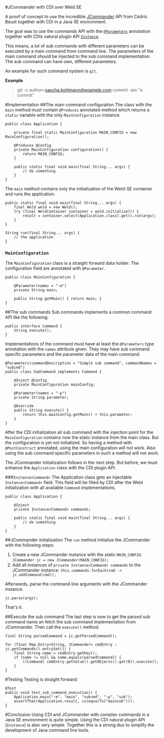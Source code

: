 #JCommander with CDI over Weld SE

A proof of concept to use the incredible [JCommander](http://jcommander.org/) API from Cédric Beust together with CDI in a Java SE environment.

The goal was to use the commands API with the [`@Parameters`](http://jcommander.org/apidocs/com/beust/jcommander/Parameters.html) annotation together with CDIs natural plugin API [`Instance`](http://docs.oracle.com/javaee/6/api/javax/enterprise/inject/Instance.html).

This means, a lot of sub commands with different parameters can be executed by a main command from command line. The parameters of the main command should be injected to the sub command implementation. The sub command can have own, different parameters.

An example for such command system is `git`.

**Example**
> git -c author=sascha.kohlmann@example.com commit -am "a commit"

#Implementation
##The main command configuration
The class with the `main` method must contain `@Produces` annotated method which returns a `static` variable with the only `MainConfiguration` instance.

	public class Application {
    
	    private final static MainConfiguration MAIN_CONFIG = new MainConfiguration();

	    @Produces @Config
	    private MainConfiguration configuration() {
	        return MAIN_CONFIG;
	    }
	    
	    public static final void main(final String... args) {
		    // do something
	    }
    }

The `main` method contains only the initialization of the Weld-SE container and runs the application. 

	public static final void main(final String... args) {        
        final Weld weld = new Weld();
        try (final WeldContainer container = weld.initialize()) {
            result = container.select(Application.class).get().run(args);
        }
    }
    
    String run(final String... args) {
	    // the application
    }

### `MainConfiguration`
The `MainConfiguration` class is a straight forward data holder. The configuration field are annotated with `@Parameter`.

	public class MainConfiguration {
    
	    @Parameter(names = "-m")
	    private String main;

	    public String getMain() { return main; }
	}

##The sub commands
Sub commands implements a common command API like the following:

	public interface Command {
		String execute();
	}
Implementations of the command must have at least the `@Parameters` type annotation with the `names` attribute given. They may have sub command specific parameters and the parameter data of the main command.

	@Parameters(commandDescription = "Simple sub command", commandNames = "subcmd")
	public class SubCommand implements Command {

	    @Inject @Config
	    private MainConfiguration mainConfig;
    
	    @Parameter(names = "-p")
	    private String parameter;
    
	    @Override
	    public String execute() {
		    return this.mainConfig.getMain() + this.parameter;
	    }
	}
After the CDI initialization all sub command with the injection point for the `MainConfiguration` contains now the static instance from the main class. But the configuration is yet not initialized. So having a method with `@PostConstruct` annotated, using the main configuration will not work. Also using the sub command specific parameters in such a method will not work. 

The JCommander initialization follows in the next step. But before, we must enhance the `Application` class with the CDI plugin API.

###`Instance<Command>`
The Application class gets an injectable `Ìnstance<Command>` field. This field will be filled by CDI after the Weld initialization with all available `Command` implementations.

	public class Application {
    
		@Inject
	    private Instance<Command> commands;	    
	    
	    public static final void main(final String... args) {
		    // do something
	    }
    }


##JCommander initialization
The `run` method initialize the JCommander with the following steps:

1. Create a new JCommander instance with the static `MAIN_CONFIG`: `JCommander jc = new JCommander(MAIN_CONFIG);`
2. Add all instances of `private Instance<Command> commands` to the JCommander instance: `this.commands.forEach(cmd -> jc.addCommand(cmd));`

Afterwards, parse the command line arguments with the JCommander instance.

	jc.parse(args);

That's it. 

##Execute the sub command
The last step is now to get the parsed sub command name an fetch the sub command implementation from JCommander. Then call the `execute()` method.

    final String parsedCommand = jc.getParsedCommand();

    for (final Map.Entry<String, JCommander> cmdEntry : jc.getCommands().entrySet()) {
        final String name = cmdEntry.getKey();
        if (name != null && name.equals(parsedCommand)) {
            ((Command) cmdEntry.getValue().getObjects().get(0)).execute();
        }
    }

#Testing
Testing is straight forward:

    @Test
    public void test_sub_command_execution() {
        Application.main("-m", "main", "subcmd", "-p", "sub");
        assertThat(Application.result, is(equalTo("mainsub")));
    }

#Conclusion
Using CDI and JCommander with complex commands in a Java SE environment is quite simple. Using the CDI natural plugin API (`Instance`) is also very simple. Together this is a strong duo to simplify the development of Java command line tools.
